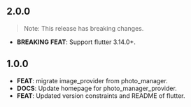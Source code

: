## 2.0.0

> Note: This release has breaking changes.

- **BREAKING** **FEAT**: Support flutter 3.14.0+.

## 1.0.0

- **FEAT**: migrate image_provider from photo_manager.
- **DOCS**: Update homepage for photo_manager_provider.
- **FEAT**: Updated version constraints and README of flutter.
